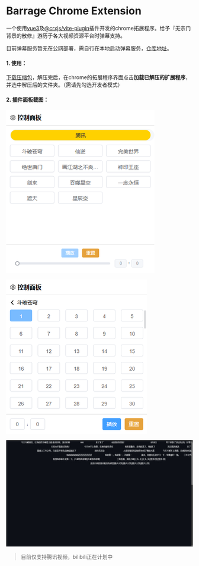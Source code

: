 # Barrage Chrome Extension

一个使用[vue3](https://cn.vuejs.org/)及[@crxjs/vite-plugin](https://github.com/crxjs/chrome-extension-tools)插件开发的chrome拓展程序。给予『无宗门背景的散修』游历于各大视频资源平台时弹幕支持。

目前弹幕服务暂无在公网部署，需自行在本地启动弹幕服务，[仓库地址](https://github.com/moyu-king/barrage-service)。

#### 1. 使用：
[下载压缩包](https://github.com/moyu-king/barrage-service/releases)，解压完后，在chrome的拓展程序界面点击**加载已解压的扩展程序**，并选中解压后的文件夹。（需请先勾选开发者模式）

#### 2. 插件面板截图：

![视频列表](/images/video-list.jpg)

![剧集列表](/images/episode-list.jpg)

![弹幕](/images/barrage.jpg)

> 目前仅支持腾讯视频，bilibili正在计划中
